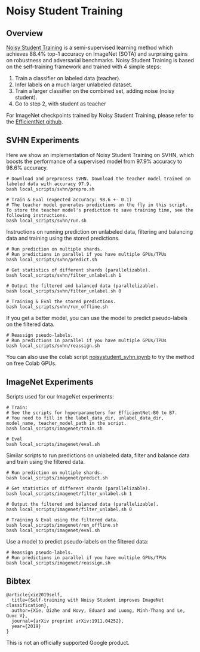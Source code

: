 # Noisy Student Training

## Overview

[Noisy Student Training](https://arxiv.org/abs/1911.04252) is a semi-supervised learning method which achieves 88.4% top-1 accuracy on ImageNet (SOTA) and surprising gains on robustness and adversarial benchmarks.
Noisy Student Training is based on the self-training framework and trained with 4 simple steps:
1. Train a classifier on labeled data (teacher).
2. Infer labels on a much larger unlabeled dataset.
3. Train a larger classifier on the combined set, adding noise (noisy student).
4. Go to step 2, with student as teacher

For ImageNet checkpoints trained by Noisy Student Training, please refer to the [EfficientNet github](https://github.com/tensorflow/tpu/tree/master/models/official/efficientnet#2-using-pretrained-efficientnet-checkpoints).

## SVHN Experiments
Here we show an implementation of Noisy Student Training on SVHN, which boosts the performance of a
supervised model from 97.9% accuracy to 98.6% accuracy.

```shell
# Download and preprocess SVHN. Download the teacher model trained on labeled data with accuracy 97.9.
bash local_scripts/svhn/prepro.sh

# Train & Eval (expected accuracy: 98.6 +- 0.1) 
# The teacher model generates predictions on the fly in this script. To store the teacher model's prediction to save training time, see the following instructions.
bash local_scripts/svhn/run.sh
```

Instructions on running prediction on unlabeled data, filtering and balancing data and training using the stored predictions.

```shell
# Run prediction on multiple shards.
# Run predictions in parallel if you have multiple GPUs/TPUs
bash local_scripts/svhn/predict.sh

# Get statistics of different shards (parallelizable).
bash local_scripts/svhn/filter_unlabel.sh 1

# Output the filtered and balanced data (parallelizable).
bash local_scripts/svhn/filter_unlabel.sh 0

# Training & Eval the stored predictions.
bash local_scripts/svhn/run_offline.sh
```

If you get a better model, you can use the model to predict pseudo-labels on the filtered data.

```shell
# Reassign pseudo-labels.
# Run predictions in parallel if you have multiple GPUs/TPUs
bash local_scripts/svhn/reassign.sh
```

You can also use the colab script [noisystudent_svhn.ipynb](https://github.com/google-research/noisystudent/blob/master/noisystudent_svhn.ipynb) to try the method on free Colab GPUs. 

## ImageNet Experiments
Scripts used for our ImageNet experiments: 
```shell
# Train:
# See the scripts for hyperparameters for EfficientNet-B0 to B7.
# You need to fill in the label_data_dir, unlabel_data_dir, model_name, teacher_model_path in the script.
bash local_scripts/imagenet/train.sh

# Eval
bash local_scripts/imagenet/eval.sh
```

Similar scripts to run predictions on unlabeled data, filter and balance data and train using the filtered data.

```shell
# Run prediction on multiple shards.
bash local_scripts/imagenet/predict.sh

# Get statistics of different shards (parallelizable).
bash local_scripts/imagenet/filter_unlabel.sh 1

# Output the filtered and balanced data (parallelizable).
bash local_scripts/imagenet/filter_unlabel.sh 0

# Training & Eval using the filtered data.
bash local_scripts/imagenet/run_offline.sh
bash local_scripts/imagenet/eval.sh
```

Use a model to predict pseudo-labels on the filtered data:


```shell
# Reassign pseudo-labels.
# Run predictions in parallel if you have multiple GPUs/TPUs
bash local_scripts/imagenet/reassign.sh
```

## Bibtex 

```
@article{xie2019self,
  title={Self-training with Noisy Student improves ImageNet classification},
  author={Xie, Qizhe and Hovy, Eduard and Luong, Minh-Thang and Le, Quoc V},
  journal={arXiv preprint arXiv:1911.04252},
  year={2019}
}
```

This is not an officially supported Google product.
